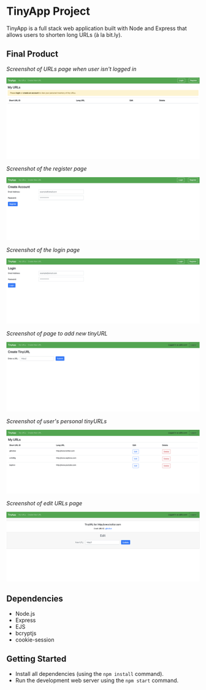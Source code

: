 # TinyApp Project

TinyApp is a full stack web application built with Node and Express that allows users to shorten long URLs (à la bit.ly).

## Final Product

<em>Screenshot of URLs page when user isn't logged in</em>

!["Screenshot of blank URLs page"](https://github.com/ayan-hassan/tiny-app/blob/main/docs/urls%20page(not%20logged%20in).png?raw=true)

<em>Screenshot of the register page</em>

!["Screenshot of register page"](https://github.com/ayan-hassan/tiny-app/blob/main/docs/register-page.png?raw=true)

<em>Screenshot of the login page</em>

!["Screenshot of login page"](https://github.com/ayan-hassan/tiny-app/blob/main/docs/login-page.png?raw=true)

<em>Screenshot of page to add new tinyURL</em>

!["Screenshot of add new URL page"](https://github.com/ayan-hassan/tiny-app/blob/main/docs/add-url.png?raw=true)

<em>Screenshot of user's personal tinyURLs</em>

!["Screenshot of URLS page when logged in"](https://github.com/ayan-hassan/tiny-app/blob/main/docs/urls-page.png?raw=true)

<em>Screenshot of edit URLs page</em>

!["Screenshot of edit URLs page"](https://github.com/ayan-hassan/tiny-app/blob/main/docs/single-url-page.png?raw=true)

## Dependencies

- Node.js
- Express
- EJS
- bcryptjs
- cookie-session

## Getting Started

- Install all dependencies (using the `npm install` command).
- Run the development web server using the `npm start` command.